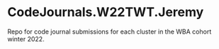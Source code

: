 # CodeJournals.W22TWT.Jeremy
Repo for code journal submissions for each cluster in the WBA cohort winter 2022. 
